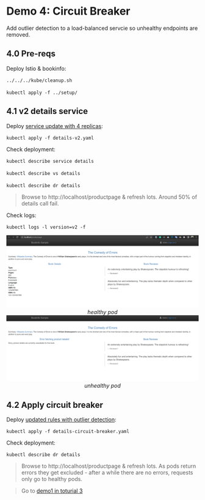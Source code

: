 # Demo 4: Circuit Breaker

Add outlier detection to a load-balanced servcie so unhealthy endpoints are removed.

## 4.0 Pre-reqs

Deploy Istio & bookinfo:

```
../../../kube/cleanup.sh

kubectl apply -f ../setup/
```

## 4.1 v2 details service

Deploy [service update with 4 replicas](details-v2.yaml):

```
kubectl apply -f details-v2.yaml
```

Check deployment:

```
kubectl describe service details

kubectl describe vs details

kubectl describe dr details
```

> Browse to http://localhost/productpage & refresh lots. Around 50% of details call fail.

Check logs:

```
kubectl logs -l version=v2 -f
```

<div align="center">
<img src="screenshots/healthy-pod.png">
<i>healthy pod</i>
</div>

<div align="center">
<img src="screenshots/unhealthy-pod.png">
<i>unhealthy pod</i>
</div>

## 4.2 Apply circuit breaker

Deploy [updated rules with outlier detection](details-circuit-breaker.yaml):

```
kubectl apply -f details-circuit-breaker.yaml
```

Check deployment:

```
kubectl describe dr details
```

> Browse to http://localhost/productpage & refresh lots. As pods return errors they get excluded - after a while there are no errors, requests only go to healthy pods.

> Go to [demo1 in toturial 3](../../../03/demos/demo1/README.md)
